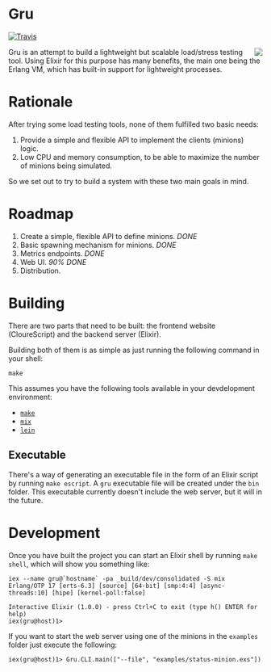 Gru
====

[![Travis](https://img.shields.io/travis/jfacorro/gru.svg?style=flat-square)](https://travis-ci.org/jfacorro/gru)

<img src="https://github.com/jfacorro/gru/blob/20eea9a39f646cdea57aedee2b4e5cfb1595da74/web/img/logo.png" align="right" style="float:right" />

Gru is an attempt to build a lightweight but scalable load/stress testing tool. Using Elixir for this purpose has many benefits, the main one being the Erlang VM, which has built-in support for lightweight processes.


# Rationale

After trying some load testing tools, none of them fulfilled two basic needs:

1. Provide a simple and flexible API to implement the clients (minions) logic.
2. Low CPU and memory consumption, to be able to maximize the number of minions being simulated.

So we set out to try to build a system with these two main goals in mind.

# Roadmap

1. Create a simple, flexible API to define minions. *DONE*
2. Basic spawning mechanism for minions. *DONE*
3. Metrics endpoints. *DONE*
4. Web UI. *90% DONE*
5. Distribution.

# Building

There are two parts that need to be built: the frontend website (CloureScript) and the backend server (Elixir).

Building both of them is as simple as just running the following command in your shell:

```
make
```

This assumes you have the following tools available in your devdelopment environment:

- [`make`](https://www.gnu.org/software/make/)
- [`mix`](http://elixir-lang.org/getting-started/mix-otp/introduction-to-mix.html)
- [`lein`](https://github.com/technomancy/leiningen/)

## Executable

There's a way of generating an executable file in the form of an Elixir script by
running `make escript`. A `gru` executable file will be created under the `bin` folder.
This executable currently doesn't include the web server, but it will in the future.

# Development

Once you have built the project you can start an Elixir shell by running `make shell`, which will show you something like:

```
iex --name gru@`hostname` -pa _build/dev/consolidated -S mix
Erlang/OTP 17 [erts-6.3] [source] [64-bit] [smp:4:4] [async-threads:10] [hipe] [kernel-poll:false]

Interactive Elixir (1.0.0) - press Ctrl+C to exit (type h() ENTER for help)
iex(gru@host)1>
```

If you want to start the web server using one of the minions in the `examples`
folder just execute the following:

```
iex(gru@host)1> Gru.CLI.main(["--file", "examples/status-minion.exs"])
```